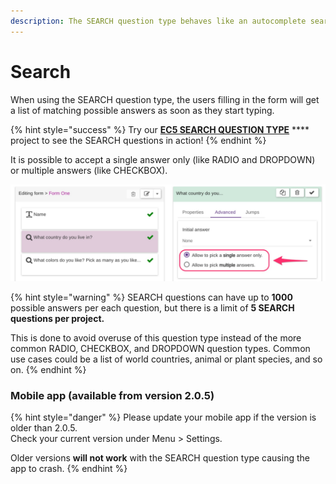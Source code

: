 ```yaml
---
description: The SEARCH question type behaves like an autocomplete search bar.
---
```


# Search

When using the SEARCH question type, the users filling in the form will get a list of matching possible answers as soon as they start typing.&#x20;

{% hint style="success" %}
Try our [**EC5 SEARCH QUESTION TYPE**](https://five.epicollect.net/project/ec5-search-question-type) **** project to see the SEARCH questions in action!
{% endhint %}

It is possible to accept a single answer only (like RADIO and DROPDOWN) or multiple answers (like CHECKBOX).

![](../.gitbook/assets/search-questions-1.jpg)

{% hint style="warning" %}
SEARCH questions can have up to **1000** possible answers per each question, but there is a limit of **5 SEARCH questions per project.**

This is done to avoid overuse of this question type instead of the more common RADIO, CHECKBOX, and DROPDOWN question types. Common use cases could be a list of world countries, animal or plant species, and so on.
{% endhint %}

### Mobile app (available from version 2.0.5)

{% hint style="danger" %}
Please update your mobile app if the version is older than 2.0.5.\
Check your current version under Menu > Settings.

Older versions **will not work** with the SEARCH question type causing the app to crash.
{% endhint %}
